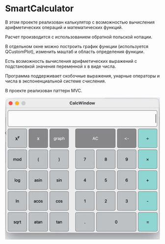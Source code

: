 # SmartCalculator

В этом проекте реализован калькулятор с возможностью вычисления арифметических операций и математических функций.

Расчет производится с использованием обратной польской нотации.

В отдельном окне можно построить график функции (используется QCustomPlot), изменить маштаб и область определения функции.

Есть возможность вычисления арифметических выражений с подстановкой значения переменной x в виде числа.

Программа поддерживает скобочные выражения, унарные операторы и числа в экспоненциальной системе счисления.

В проекте реализован паттерн MVC.

![](materials/example.gif)
